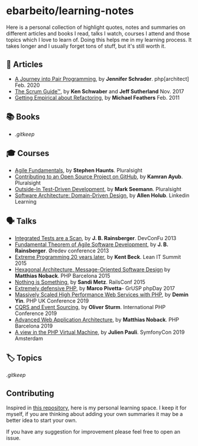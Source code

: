 # ebarbeito/learning-notes

Here is a personal collection of highlight quotes, notes and summaries on different articles and books I read, talks I watch, courses I attend and those topics which I love to learn of. Doing this helps me in my learning process. It takes longer and I usually forget tons of stuff, but it's still worth it.

## 📓 Articles

* [A Journey into Pair Programming](articles/a-journey-into-pair-programming.md), by **Jennifer Schrader**. php[architect] Feb. 2020
* [The Scrum Guide™](articles/the-scrum-guide.md), by **Ken Schwaber** and **Jeff Sutherland** Nov. 2017
* [Getting Empirical about Refactoring](articles/getting-empirical-about-refactoring.md), by **Michael Feathers** Feb. 2011

## 📚 Books

* _.gitkeep_

## 🎓 Courses

* [Agile Fundamentals](courses/agile-fundamentals-pluralsight.md), by **Stephen Haunts**. Pluralsight
* [Contributing to an Open Source Project on GitHub](courses/contributing-to-an-open-source-project-on-gitHub-pluralsight.md), by **Kamran Ayub**. Pluralsight
* [Outside-In Test-Driven Development](courses/outside-in-tdd-pluralsight.md), by **Mark Seemann**. Pluralsight
* [Software Architecture: Domain-Driven Design](courses/software-architecture-domain-driven-design-linkedin.md), by **Allen Holub**. Linkedin Learning

## 🗣️ Talks

* [Integrated Tests are a Scan](talks/2013-devconfu13-integrated-tests-are-a-scam.md), by **J. B. Rainsberger**. DevConFu 2013
* [Fundamental Theorem of Agile Software Development](talks/2013-oredev13-fundamental-theorem-of-agile-software-development.md), by **J. B. Rainsberger**. Øredev conference 2013
* [Extreme Programming 20 years later](talks/2015-leanit15-extreme-programming-20-years-later.md), by **Kent Beck**. Lean IT Summit 2015
* [Hexagonal Architecture, Message-Oriented Software Design](talks/2015-phpbcn15-hexagonal-architecture-message-oriented-software-design.md) by **Matthias Noback**. PHP Barcelona 2015
* [Nothing is Something](talks/2015-railsconf15-nothing-is-something.md), by **Sandi Metz**. RailsConf 2015
* [Extremely defensive PHP](talks/2017-phpday17-extremely-defensive-php.md), by **Marco Pivetta**- GrUSP phpDay 2017
* [Massively Scaled High Performance Web Services with PHP](talks/2019-phpuk19-massively-scaled-high-performance-web-services-with-php.md), by **Demin Yin**. PHP UK Conference 2019
* [CQRS and Event Sourcing](talks/2019-ipc19-cqrs-and-event-sourcing.md), by **Oliver Sturm**. International PHP Conference 2019
* [Advanced Web Application Architecture](talks/2019-php-barcelona-advanced-web-application-architecture.md), by **Matthias Noback**. PHP Barcelona 2019
* [A view in the PHP Virtual Machine](talks/2019-symfonycon19-a-view-in-the-php-vm.md), by **Julien Pauli**. SymfonyCon 2019 Amsterdam

## 🏷️ Topics

_.gitkeep_

## Contributing

Inspired in [this repository](https://github.com/keyvanakbary/learning-notes), here is my personal learning space. I keep it for myself, if you are thinking about adding your own summaries it may be a better idea to start your own.

If you have any suggestion for improvement please feel free to open an issue.
